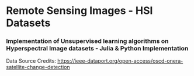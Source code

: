 # Remote Sensing Images - HSI Datasets

### Implementation of Unsupervised learning algorithms on Hyperspectral Image datasets - Julia & Python Implementation 



Data Source Credits: https://ieee-dataport.org/open-access/oscd-onera-satellite-change-detection
